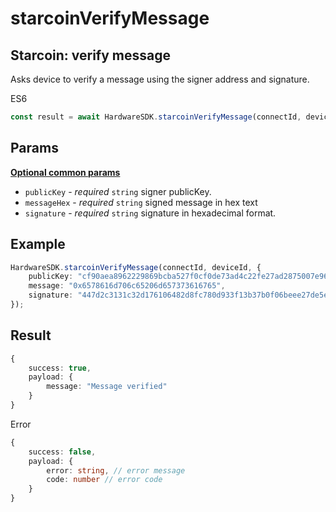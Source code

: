 # starcoinVerifyMessage

## Starcoin: verify message

Asks device to verify a message using the signer address and signature.

ES6

```typescript
const result = await HardwareSDK.starcoinVerifyMessage(connectId, deviceId, params);
```

## Params

****[**Optional common params**](../common-params.md)****

* `publicKey` - _required_ `string` signer publicKey.
* `messageHex` - _required_ `string` signed message in hex text
* `signature` - _required_ `string` signature in hexadecimal format.

## Example

```typescript
HardwareSDK.starcoinVerifyMessage(connectId, deviceId, {
    publicKey: "cf90aea8962229869bcba527f0cf0de73ad4c22fe27ad2875007e967db7056f5",
    message: "0x6578616d706c65206d657373616765",
    signature: "447d2c3131c32d176106482d8fc780d933f13b37b0f06beee27de5e73a945e8c807f7764d269a196306f53383a26ab632913f4076457e3230b9defafe1c6ba0b",
});
```

## Result

```typescript
{
    success: true,
    payload: {
        message: "Message verified"
    }
}
```

Error

```typescript
{
    success: false,
    payload: {
        error: string, // error message
        code: number // error code
    }
}
```
